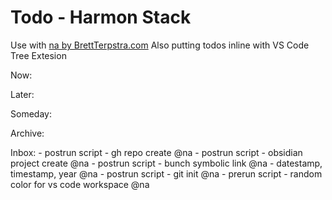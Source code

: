 # Todo - Harmon Stack
Use with [na by BrettTerpstra.com](https://brettterpstra.com/projects/na/)
Also putting todos inline with VS Code Tree Extesion

Now:

Later:

Someday:

Archive:

Inbox:
	- postrun script - gh repo create @na
	- postrun script - obsidian project create @na
	- postrun script - bunch symbolic link @na
	- datestamp, timestamp, year @na
	- postrun script - git init @na
	- prerun script - random color for vs code workspace @na
